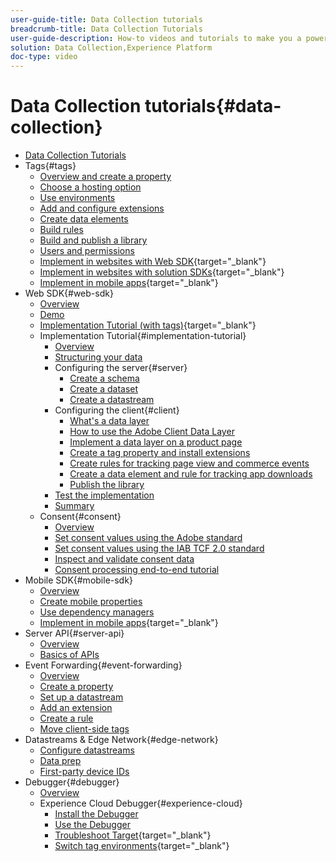 ```yaml
---
user-guide-title: Data Collection tutorials
breadcrumb-title: Data Collection Tutorials
user-guide-description: How-to videos and tutorials to make you a power-user of Data Collection in Experience Platform.
solution: Data Collection,Experience Platform
doc-type: video
---
```


# Data Collection tutorials{#data-collection}

+ [Data Collection Tutorials](overview.md)
+ Tags{#tags}
  + [Overview and create a property](tags/create-a-property.md)
  + [Choose a hosting option](tags/choose-a-hosting-option.md)
  + [Use environments](tags/use-environments.md)
  + [Add and configure extensions](tags/add-and-configure-extensions.md)
  + [Create data elements](tags/create-data-elements.md)
  + [Build rules](tags/build-rules.md)
  + [Build and publish a library](tags/build-and-publish-a-library.md)
  + [Users and permissions](tags/users-and-permissions.md)
  + [Implement in websites with Web SDK](https://experienceleague.adobe.com/docs/platform-learn/implement-web-sdk/overview.html){target="_blank"}
  + [Implement in websites with solution SDKs](https://experienceleague.adobe.com/docs/platform-learn/implement-in-websites/overview.html){target="_blank"}
  + [Implement in mobile apps](https://experienceleague.adobe.com/docs/platform-learn/implement-mobile-sdk/overview.html){target="_blank"}
+ Web SDK{#web-sdk}
  + [Overview](web-sdk/overview.md)
  + [Demo](web-sdk/demo.md)
  + [Implementation Tutorial (with tags)](https://experienceleague.adobe.com/docs/platform-learn/implement-web-sdk/overview.html){target="_blank"}
  + Implementation Tutorial{#implementation-tutorial}
    + [Overview](web-sdk/implementation-tutorial/overview.md)
    + [Structuring your data](web-sdk/implementation-tutorial/structuring-your-data.md)
    + Configuring the server{#server}
      + [Create a schema](web-sdk/implementation-tutorial/configure-the-server/create-a-schema.md)
      + [Create a dataset](web-sdk/implementation-tutorial/configure-the-server/create-a-dataset.md)
      + [Create a datastream](web-sdk/implementation-tutorial/configure-the-server/create-a-datastream.md)
    + Configuring the client{#client}
      + [What's a data layer](web-sdk/implementation-tutorial/configure-the-client/whats-a-data-layer.md)
      + [How to use the Adobe Client Data Layer](web-sdk/implementation-tutorial/configure-the-client/how-to-use-the-adobe-client-data-layer.md)
      + [Implement a data layer on a product page](web-sdk/implementation-tutorial/configure-the-client/implement-product-page-data-layer.md)
      + [Create a tag property and install extensions](web-sdk/implementation-tutorial/configure-the-client/create-a-tags-property-and-install-extensions.md)
      + [Create rules for tracking page view and commerce events](web-sdk/implementation-tutorial/configure-the-client/create-rules-for-tracking-page-view-and-commerce-events.md)
      + [Create a data element and rule for tracking app downloads](web-sdk/implementation-tutorial/configure-the-client/create-a-data-element-and-rule-for-tracking-app-downloads.md)
      + [Publish the library](web-sdk/implementation-tutorial/configure-the-client/publish-the-library.md)
    + [Test the implementation](web-sdk/implementation-tutorial/test-the-implementation.md)
    + [Summary](web-sdk/implementation-tutorial/summary.md)
  + Consent{#consent}
    + [Overview](web-sdk/consent/overview.md)
    + [Set consent values using the Adobe standard](web-sdk/consent/set-consent-adobe.md)
    + [Set consent values using the IAB TCF 2.0 standard](web-sdk/consent/set-consent-iab.md)
    + [Inspect and validate consent data](web-sdk/consent/inspect.md)
    + [Consent processing end-to-end tutorial](web-sdk/consent/tutorial.md)
+ Mobile SDK{#mobile-sdk}
  + [Overview](mobile-sdk/overview.md)
  + [Create mobile properties](mobile-sdk/create-mobile-properties.md)
  + [Use dependency managers](mobile-sdk/use-dependency-managers.md)
  + [Implement in mobile apps](https://experienceleague.adobe.com/docs/platform-learn/implement-mobile-sdk/overview.html){target="_blank"}
+ Server API{#server-api}
  + [Overview](server-api/overview.md)
  + [Basics of APIs](server-api/introduction.md)
+ Event Forwarding{#event-forwarding}
  + [Overview](event-forwarding/overview.md)
  + [Create a property](event-forwarding/create-a-property.md)
  + [Set up a datastream](event-forwarding/set-up-a-datastream.md)
  + [Add an extension](event-forwarding/add-an-extension.md)
  + [Create a rule](event-forwarding/create-a-rule.md)
  + [Move client-side tags](event-forwarding/consider-moving-tags.md)
+ Datastreams & Edge Network{#edge-network}
  + [Configure datastreams](edge/configure-datastreams.md)
  + [Data prep](edge/data-prep.md)
  + [First-party device IDs](edge/generate-first-party-device-ids.md)
+ Debugger{#debugger}
  + [Overview](debugger/overview.md)
  + Experience Cloud Debugger{#experience-cloud}
    + [Install the Debugger](debugger/experience-cloud/add-the-extension.md)
    + [Use the Debugger](debugger/experience-cloud/use-the-experience-cloud-debugger.md)
    + [Troubleshoot Target](https://experienceleague.adobe.com/docs/target-learn/tutorials/troubleshooting/troubleshoot-with-the-experience-cloud-debugger.html){target="_blank"}
    + [Switch tag environments](https://experienceleague.adobe.com/docs/platform-learn/implement-in-websites/configure-tags/switch-environments.html){target="_blank"}